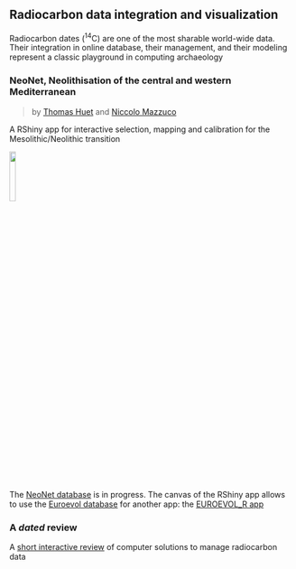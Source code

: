 ## Radiocarbon data integration and visualization

Radiocarbon dates (<sup>14</sup>C) are one of the most sharable world-wide data. Their integration in online database, their management, and their modeling represent a classic playground in computing archaeology

### NeoNet, Neolithisation of the central and western Mediterranean
> by [Thomas Huet](mailto:thomashuet7@gmail.com) and [Niccolo Mazzuco](nicco.mazzucco@gmail.com)

A RShiny app for interactive selection, mapping and calibration for the Mesolithic/Neolithic transition

[<img src="/docs/imgs/panel_map.png" align="center" style="width: 15%; height: 15%"/>](https://neolithic.shinyapps.io/NeoNet/)

The [NeoNet database](https://zoometh.github.io/C14/neonet) is in progress. The canvas of the RShiny app allows to use the [Euroevol database](http://discovery.ucl.ac.uk/1469811/) for another app: the [EUROEVOL_R app](https://neolithic.shinyapps.io/Euroevol_R/)   

### A *dated* review

A [short interactive review](https://neolithic.shinyapps.io/C14review/) of computer solutions to manage radiocarbon data

